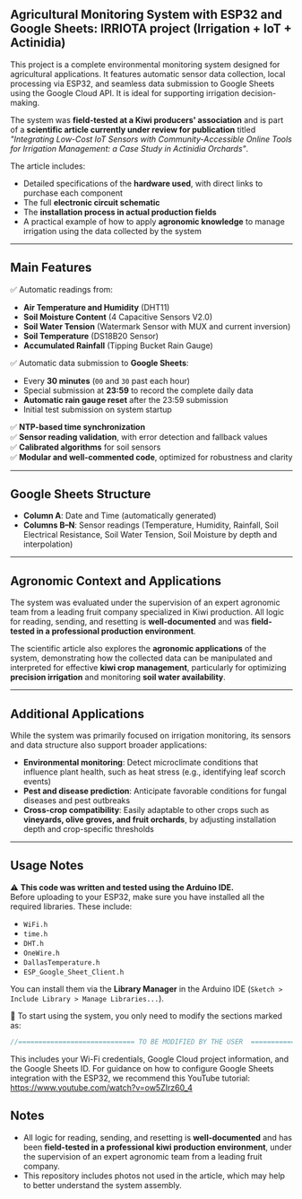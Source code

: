 ## Agricultural Monitoring System with ESP32 and Google Sheets: IRRIOTA project (Irrigation + IoT + Actinidia)


This project is a complete environmental monitoring system designed for agricultural applications. It features automatic sensor data collection, local processing via ESP32, and seamless data submission to Google Sheets using the Google Cloud API. It is ideal for supporting irrigation decision-making.

The system was **field-tested at a Kiwi producers' association** and is part of a **scientific article currently under review for publication** titled _"Integrating Low-Cost IoT Sensors with Community-Accessible Online Tools for Irrigation Management: a Case Study in Actinidia Orchards"_.  

The article includes:
- Detailed specifications of the **hardware used**, with direct links to purchase each component  
- The full **electronic circuit schematic**  
- The **installation process in actual production fields**  
- A practical example of how to apply **agronomic knowledge** to manage irrigation using the data collected by the system

---

## Main Features

✅ Automatic readings from:
- **Air Temperature and Humidity** (DHT11)  
- **Soil Moisture Content** (4 Capacitive Sensors V2.0)  
- **Soil Water Tension** (Watermark Sensor with MUX and current inversion)  
- **Soil Temperature** (DS18B20 Sensor)  
- **Accumulated Rainfall** (Tipping Bucket Rain Gauge)

✅ Automatic data submission to **Google Sheets**:
- Every **30 minutes** (`00` and `30` past each hour)  
- Special submission at **23:59** to record the complete daily data  
- **Automatic rain gauge reset** after the 23:59 submission  
- Initial test submission on system startup

✅ **NTP-based time synchronization**  
✅ **Sensor reading validation**, with error detection and fallback values  
✅ **Calibrated algorithms** for soil sensors  
✅ **Modular and well-commented code**, optimized for robustness and clarity

---

## Google Sheets Structure

- **Column A**: Date and Time (automatically generated)  
- **Columns B–N**: Sensor readings (Temperature, Humidity, Rainfall, Soil Electrical Resistance, Soil Water Tension, Soil Moisture by depth and interpolation)

---

## Agronomic Context and Applications

The system was evaluated under the supervision of an expert agronomic team from a leading fruit company specialized in Kiwi production. All logic for reading, sending, and resetting is **well-documented** and was **field-tested in a professional production environment**.

The scientific article also explores the **agronomic applications** of the system, demonstrating how the collected data can be manipulated and interpreted for effective **kiwi crop management**, particularly for optimizing **precision irrigation** and monitoring **soil water availability**.

---

## Additional Applications

While the system was primarily focused on irrigation monitoring, its sensors and data structure also support broader applications:

- **Environmental monitoring**: Detect microclimate conditions that influence plant health, such as heat stress (e.g., identifying leaf scorch events)  
- **Pest and disease prediction**: Anticipate favorable conditions for fungal diseases and pest outbreaks  
- **Cross-crop compatibility**: Easily adaptable to other crops such as **vineyards, olive groves, and fruit orchards**, by adjusting installation depth and crop-specific thresholds

---

## Usage Notes

⚠️ **This code was written and tested using the Arduino IDE.**  
Before uploading to your ESP32, make sure you have installed all the required libraries. These include:

- `WiFi.h`
- `time.h`
- `DHT.h`
- `OneWire.h`
- `DallasTemperature.h`
- `ESP_Google_Sheet_Client.h`

You can install them via the **Library Manager** in the Arduino IDE (`Sketch > Include Library > Manage Libraries...`).

🔧 To start using the system, you only need to modify the sections marked as:

```cpp
//============================= TO BE MODIFIED BY THE USER  ===================================//
```

This includes your Wi-Fi credentials, Google Cloud project information, and the Google Sheets ID.
For guidance on how to configure Google Sheets integration with the ESP32, we recommend this YouTube tutorial: https://www.youtube.com/watch?v=ow5ZIrz60_4

## Notes

- All logic for reading, sending, and resetting is **well-documented** and has been **field-tested in a professional kiwi production environment**, under the supervision of an expert agronomic team from a leading fruit company.
- This repository includes photos not used in the article, which may help to better understand the system assembly.
